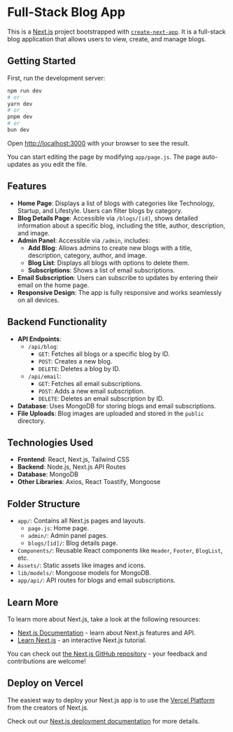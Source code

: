# Full-Stack Blog App

This is a [Next.js](https://nextjs.org) project bootstrapped with [`create-next-app`](https://github.com/vercel/next.js/tree/canary/packages/create-next-app). It is a full-stack blog application that allows users to view, create, and manage blogs.

## Getting Started

First, run the development server:

```bash
npm run dev
# or
yarn dev
# or
pnpm dev
# or
bun dev
```

Open [http://localhost:3000](http://localhost:3000) with your browser to see the result.

You can start editing the page by modifying `app/page.js`. The page auto-updates as you edit the file.

## Features

- **Home Page**: Displays a list of blogs with categories like Technology, Startup, and Lifestyle. Users can filter blogs by category.
- **Blog Details Page**: Accessible via `/blogs/[id]`, shows detailed information about a specific blog, including the title, author, description, and image.
- **Admin Panel**: Accessible via `/admin`, includes:
  - **Add Blog**: Allows admins to create new blogs with a title, description, category, author, and image.
  - **Blog List**: Displays all blogs with options to delete them.
  - **Subscriptions**: Shows a list of email subscriptions.
- **Email Subscription**: Users can subscribe to updates by entering their email on the home page.
- **Responsive Design**: The app is fully responsive and works seamlessly on all devices.

## Backend Functionality

- **API Endpoints**:
  - `/api/blog`:
    - `GET`: Fetches all blogs or a specific blog by ID.
    - `POST`: Creates a new blog.
    - `DELETE`: Deletes a blog by ID.
  - `/api/email`:
    - `GET`: Fetches all email subscriptions.
    - `POST`: Adds a new email subscription.
    - `DELETE`: Deletes an email subscription by ID.
- **Database**: Uses MongoDB for storing blogs and email subscriptions.
- **File Uploads**: Blog images are uploaded and stored in the `public` directory.

## Technologies Used

- **Frontend**: React, Next.js, Tailwind CSS
- **Backend**: Node.js, Next.js API Routes
- **Database**: MongoDB
- **Other Libraries**: Axios, React Toastify, Mongoose

## Folder Structure

- `app/`: Contains all Next.js pages and layouts.
  - `page.js`: Home page.
  - `admin/`: Admin panel pages.
  - `blogs/[id]/`: Blog details page.
- `Components/`: Reusable React components like `Header`, `Footer`, `BlogList`, etc.
- `Assets/`: Static assets like images and icons.
- `lib/models/`: Mongoose models for MongoDB.
- `app/api/`: API routes for blogs and email subscriptions.

## Learn More

To learn more about Next.js, take a look at the following resources:

- [Next.js Documentation](https://nextjs.org/docs) - learn about Next.js features and API.
- [Learn Next.js](https://nextjs.org/learn) - an interactive Next.js tutorial.

You can check out [the Next.js GitHub repository](https://github.com/vercel/next.js) - your feedback and contributions are welcome!

## Deploy on Vercel

The easiest way to deploy your Next.js app is to use the [Vercel Platform](https://vercel.com/new?utm_medium=default-template&filter=next.js&utm_source=create-next-app&utm_campaign=create-next-app-readme) from the creators of Next.js.

Check out our [Next.js deployment documentation](https://nextjs.org/docs/app/building-your-application/deploying) for more details.